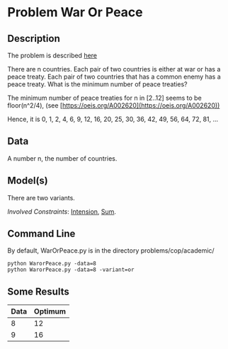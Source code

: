 
# Problem War Or Peace

## Description
The problem is described [here](http://www.hakank.org/)

There are n countries.
Each pair of two countries is either at war or has a peace treaty.
Each pair of two countries that has a common enemy has a peace treaty.
What is the minimum number of peace treaties?

The minimum number of peace treaties for n in \[2..12] seems to be floor(n^2/4), (see [https://oeis.org/A002620](https://oeis.org/A002620))

Hence, it is 0, 1, 2, 4, 6, 9, 12, 16, 20, 25, 30, 36, 42, 49, 56, 64, 72, 81, ...





## Data
A number n,  the number of countries.

## Model(s)


There are two variants. 

*Involved Constraints*: [Intension](https://pycsp.org/documentation/constraints/Intension/), [Sum](https://pycsp.org/documentation/constraints/Sum/).


## Command Line
By default, WarOrPeace.py is in the directory problems/cop/academic/

```
python WarorPeace.py -data=8
python WarorPeace.py -data=8 -variant=or
```

## Some Results



| Data | Optimum |
|------|---------|
| 8    | 12      |
| 9    | 16      |

